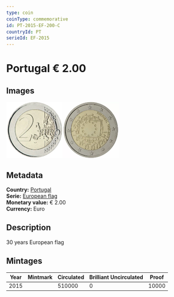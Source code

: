 ```yaml
---
type: coin
coinType: commemorative
id: PT-2015-EF-200-C
countryId: PT
serieId: EF-2015
---
```


# Portugal € 2.00

## Images

<img src="../../Images/common-2007-200.webp" height="150" alt="Front image"><img src="Images/PT-2015-200.webp" height="150" alt="Back image">

## Metadata

**Country:** [Portugal](../../Countries/Portugal/index.md)\
**Serie:** [European flag](index.md)\
**Monetary value:** € 2.00\
**Currency:** Euro

## Description

30 years European flag

## Mintages

| Year | Mintmark | Circulated | Brilliant Uncirculated | Proof |
| ---- | -------- | ---------- | ---------------------- | ----- |
| 2015 |  | 510000 | 0 | 10000 |
